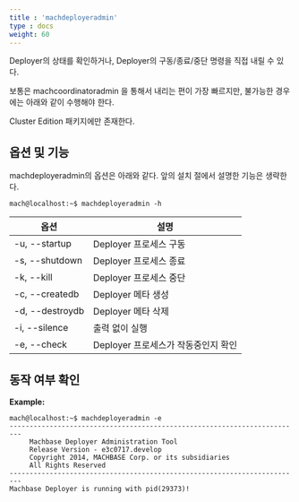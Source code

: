 ```yaml
---
title : 'machdeployeradmin'
type : docs
weight: 60
---
```


Deployer의 상태를 확인하거나, Deployer의 구동/종료/중단 명령을 직접 내릴 수 있다.

보통은 machcoordinatoradmin 을 통해서 내리는 편이 가장 빠르지만, 불가능한 경우에는 아래와 같이 수행해야 한다.

Cluster Edition 패키지에만 존재한다.

## 옵션 및 기능
machdeployeradmin의 옵션은 아래와 같다.  앞의 설치 절에서 설명한 기능은 생략한다.

```
mach@localhost:~$ machdeployeradmin -h
```

| 옵션               | 설명                      |
| ---------------- | ----------------------- |
| \-u, --startup   | Deployer 프로세스 구동        |
| \-s, --shutdown  | Deployer 프로세스 종료        |
| \-k, --kill      | Deployer 프로세스 중단        |
| \-c, --createdb  | Deployer 메타 생성          |
| \-d, --destroydb | Deployer 메타 삭제          |
| \-i, --silence   | 출력 없이 실행                |
| \-e, --check     | Deployer 프로세스가 작동중인지 확인 |

## 동작 여부 확인

**Example:**

```
mach@localhost:~$ machdeployeradmin -e
-------------------------------------------------------------------------
     Machbase Deployer Administration Tool
     Release Version - e3c0717.develop
     Copyright 2014, MACHBASE Corp. or its subsidiaries
     All Rights Reserved
-------------------------------------------------------------------------
Machbase Deployer is running with pid(29373)!
```
